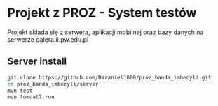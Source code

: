 # Projekt z PROZ - System testów
Projekt składa się z serwera, aplikacji mobilnej oraz bazy danych na serwerze galera.ii.pw.edu.pl

## Server install

```bash
git clone https://github.com/Daraniel1000/proz_banda_imbecyli.git
cd proz_banda_imbecyli/server
mvn test
mvn tomcat7:run
```
